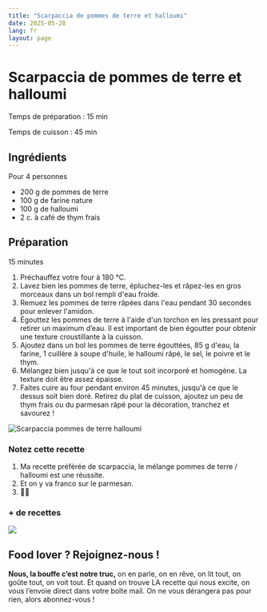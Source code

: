 ```yaml
---
title: "Scarpaccia de pommes de terre et halloumi"
date: 2025-05-28
lang: fr
layout: page
---
```

# Scarpaccia de pommes de terre et halloumi

Temps de préparation : 15 min

Temps de cuisson : 45 min

## Ingrédients

Pour 4 personnes

- 200 g de pommes de terre
- 100 g de farine nature
- 100 g de halloumi
- 2 c. à café de thym frais

## Préparation

15 minutes

1. Préchauffez votre four à 180 °C.
2. Lavez bien les pommes de terre, épluchez-les et râpez-les en gros morceaux dans un bol rempli d'eau froide.
3. Remuez les pommes de terre râpées dans l'eau pendant 30 secondes pour enlever l'amidon.
4. Égouttez les pommes de terre à l'aide d'un torchon en les pressant pour retirer un maximum d’eau. Il est important de bien égoutter pour obtenir une texture croustillante à la cuisson.
5. Ajoutez dans un bol les pommes de terre égouttées, 85 g d'eau, la farine, 1 cuillère à soupe d'huile, le halloumi râpé, le sel, le poivre et le thym.
6. Mélangez bien jusqu'à ce que le tout soit incorporé et homogène. La texture doit être assez épaisse.
7. Faites cuire au four pendant environ 45 minutes, jusqu'à ce que le dessus soit bien doré. Retirez du plat de cuisson, ajoutez un peu de thym frais ou du parmesan râpé pour la décoration, tranchez et savourez !

![Scarpaccia pommes de terre halloumi](https://recettes.belly-media.com/wp-content/uploads/2025/02/6777b3b7182e5713688da683.jpg)

### Notez cette recette

1. Ma recette préférée de scarpaccia, le mélange pommes de terre / halloumi est une réussite.
2. Et on y va franco sur le parmesan.
3. 👍🏼

### + de recettes

![](https://recettes.belly-media.com/wp-content/uploads/2022/09/belly-nl-cta.jpg)

## Food lover ? Rejoignez-nous !

**Nous, la bouffe c’est notre truc,** on en parle, on en rêve, on lit tout, on goûte tout, on voit tout. Et quand on trouve LA recette qui nous excite, on vous l’envoie direct dans votre boîte mail. On ne vous dérangera pas pour rien, alors abonnez-vous !
